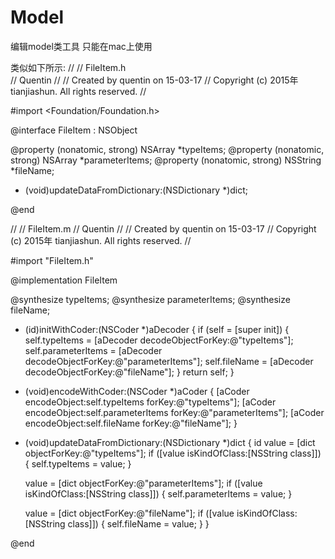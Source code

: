 # Model
编辑model类工具 只能在mac上使用

类似如下所示:
//
//    FileItem.h	
//    Quentin
//
//    Created by quentin on 15-03-17
//    Copyright (c) 2015年 tianjiashun. All rights reserved.
//

#import <Foundation/Foundation.h>

@interface FileItem : NSObject <NSCoding>

@property (nonatomic, strong) NSArray *typeItems;
@property (nonatomic, strong) NSArray *parameterItems;
@property (nonatomic, strong) NSString *fileName;

- (void)updateDataFromDictionary:(NSDictionary *)dict;

@end


//
//    FileItem.m
//    Quentin
//
//    Created by quentin on 15-03-17
//    Copyright (c) 2015年 tianjiashun. All rights reserved.
//

#import "FileItem.h"

@implementation FileItem

@synthesize typeItems;
@synthesize parameterItems;
@synthesize fileName;

- (id)initWithCoder:(NSCoder *)aDecoder
{
     if (self = [super init]) {
        self.typeItems = [aDecoder decodeObjectForKey:@"typeItems"];
        self.parameterItems = [aDecoder decodeObjectForKey:@"parameterItems"];
        self.fileName = [aDecoder decodeObjectForKey:@"fileName"];
     }
     return self;
}

- (void)encodeWithCoder:(NSCoder *)aCoder
{
       [aCoder encodeObject:self.typeItems forKey:@"typeItems"];
       [aCoder encodeObject:self.parameterItems forKey:@"parameterItems"];
       [aCoder encodeObject:self.fileName forKey:@"fileName"];
}

- (void)updateDataFromDictionary:(NSDictionary *)dict
{
     id value = [dict objectForKey:@"typeItems"];
     if ([value isKindOfClass:[NSString class]]) {
         self.typeItems = value;
      }

     value = [dict objectForKey:@"parameterItems"];
     if ([value isKindOfClass:[NSString class]]) {
         self.parameterItems = value;
      }

     value = [dict objectForKey:@"fileName"];
     if ([value isKindOfClass:[NSString class]]) {
         self.fileName = value;
      }
}

@end

